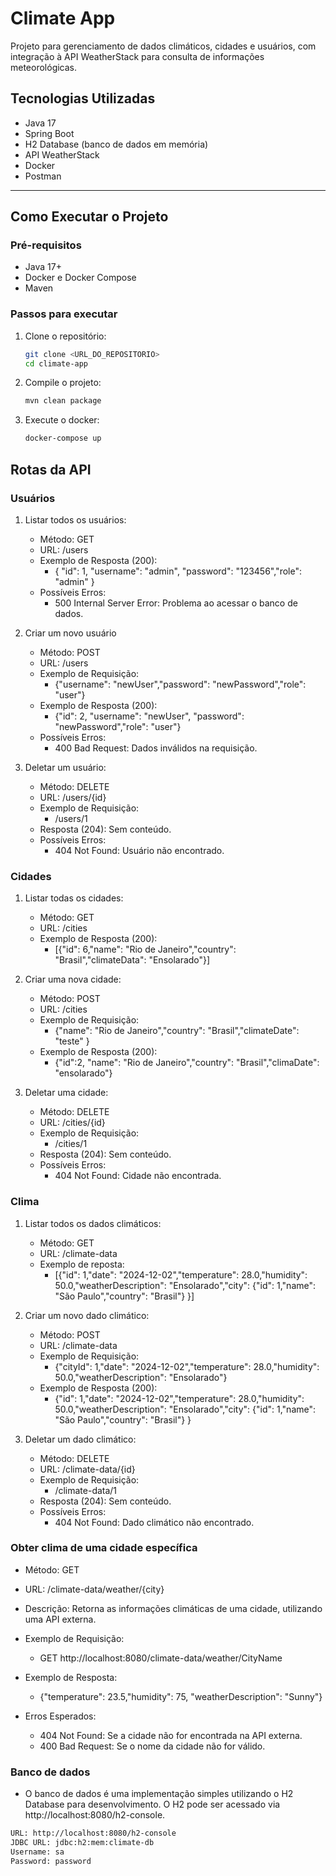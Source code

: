 # Climate App

Projeto para gerenciamento de dados climáticos, cidades e usuários, com integração à API WeatherStack para consulta de informações meteorológicas.

## **Tecnologias Utilizadas**
- Java 17
- Spring Boot
- H2 Database (banco de dados em memória)
- API WeatherStack
- Docker
- Postman

---

## **Como Executar o Projeto**

### **Pré-requisitos**
- Java 17+
- Docker e Docker Compose
- Maven

### **Passos para executar**
1. Clone o repositório:
   ```bash
   git clone <URL_DO_REPOSITORIO>
   cd climate-app

2. Compile o projeto:
   ```bash
   mvn clean package

3. Execute o docker:
   ```bash
   docker-compose up

## **Rotas da API**

### **Usuários**
1. Listar todos os usuários:
   - Método: GET
   - URL: /users
   - Exemplo de Resposta (200):
     - { "id": 1, "username": "admin", "password": "123456","role": "admin" }
   - Possíveis Erros: 
     - 500 Internal Server Error: Problema ao acessar o banco de dados.


2. Criar um novo usuário

   - Método: POST
   - URL: /users
   - Exemplo de Requisição:
     - {"username": "newUser","password": "newPassword","role": "user"}
   - Exemplo de Resposta (200): 
     - {"id": 2, "username": "newUser", "password": "newPassword","role": "user"}
   - Possíveis Erros:
     - 400 Bad Request: Dados inválidos na requisição.
     

3. Deletar um usuário:
   - Método: DELETE
   - URL: /users/{id}
   - Exemplo de Requisição:
     - /users/1
   - Resposta (204): Sem conteúdo.
   - Possíveis Erros:
     - 404 Not Found: Usuário não encontrado.

### **Cidades**
1. Listar todas os cidades:
    - Método: GET
    - URL: /cities
    - Exemplo de Resposta (200):
        - [{"id": 6,"name": "Rio de Janeiro","country": "Brasil","climateData": "Ensolarado"}]

2. Criar uma nova cidade:

    - Método: POST
    - URL: /cities
    - Exemplo de Requisição:
        - {"name": "Rio de Janeiro","country": "Brasil","climateDate": "teste" }
    - Exemplo de Resposta (200):
        - {"id":2,  "name": "Rio de Janeiro","country": "Brasil","climaDate": "ensolarado"}

3. Deletar uma cidade:
    - Método: DELETE
    - URL: /cities/{id}
    - Exemplo de Requisição:
        - /cities/1
    - Resposta (204): Sem conteúdo.
    - Possíveis Erros:
        - 404 Not Found: Cidade não encontrada.

### **Clima**
1. Listar todos os dados climáticos:

   - Método: GET
   - URL: /climate-data
   - Exemplo de reposta:
      - [{"id": 1,"date": "2024-12-02","temperature": 28.0,"humidity": 50.0,"weatherDescription": "Ensolarado","city": {"id": 1,"name": "São Paulo","country": "Brasil"} }]


2. Criar um novo dado climático:

   - Método: POST
   - URL: /climate-data
   - Exemplo de Requisição: 
     - {"cityId": 1,"date": "2024-12-02","temperature": 28.0,"humidity": 50.0,"weatherDescription": "Ensolarado"}
   - Exemplo de Resposta (200):
     - {"id": 1,"date": "2024-12-02","temperature": 28.0,"humidity": 50.0,"weatherDescription": "Ensolarado","city": {"id": 1,"name": "São Paulo","country": "Brasil"} }


3. Deletar um dado climático:

   - Método: DELETE
   - URL: /climate-data/{id}
   - Exemplo de Requisição:
     - /climate-data/1
   - Resposta (204): Sem conteúdo.
   - Possíveis Erros:
     - 404 Not Found: Dado climático não encontrado.

### **Obter clima de uma cidade específica** ###

   - Método: GET
   - URL: /climate-data/weather/{city}
   - Descrição: Retorna as informações climáticas de uma cidade, utilizando uma API externa.
   - Exemplo de Requisição:
     - GET http://localhost:8080/climate-data/weather/CityName
   - Exemplo de Resposta:
     - {"temperature": 23.5,"humidity": 75, "weatherDescription": "Sunny"}

   - Erros Esperados:
     - 404 Not Found: Se a cidade não for encontrada na API externa.
     - 400 Bad Request: Se o nome da cidade não for válido.

### **Banco de dados** ###

   - O banco de dados é uma implementação simples utilizando o H2 Database para desenvolvimento. O H2 pode ser acessado via http://localhost:8080/h2-console.
   ```bash
   URL: http://localhost:8080/h2-console
   JDBC URL: jdbc:h2:mem:climate-db
   Username: sa
   Password: password